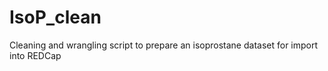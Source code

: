 # IsoP_clean
Cleaning and wrangling script to prepare an isoprostane dataset for import into REDCap
